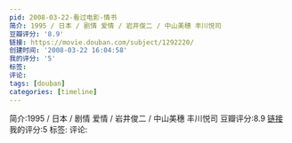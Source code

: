 ```yaml
---
pid: 2008-03-22-看过电影-情书
简介: 1995 / 日本 / 剧情 爱情 / 岩井俊二 / 中山美穗 丰川悦司
豆瓣评分: '8.9'
链接: https://movie.douban.com/subject/1292220/
创建时间: '2008-03-22 16:04:58'
我的评分: '5'
标签:
评论:
tags: [douban]
categories: [timeline]
---
```

简介:1995 / 日本 / 剧情 爱情 / 岩井俊二 / 中山美穗 丰川悦司
豆瓣评分:8.9
[链接](https://movie.douban.com/subject/1292220/)
我的评分:5
标签:
评论:
